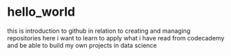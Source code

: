 # hello_world
this is introduction to github in relation to creating and managing repositories
here i want to learn to apply what i have read from codecademy and be able to build my own projects in data science

